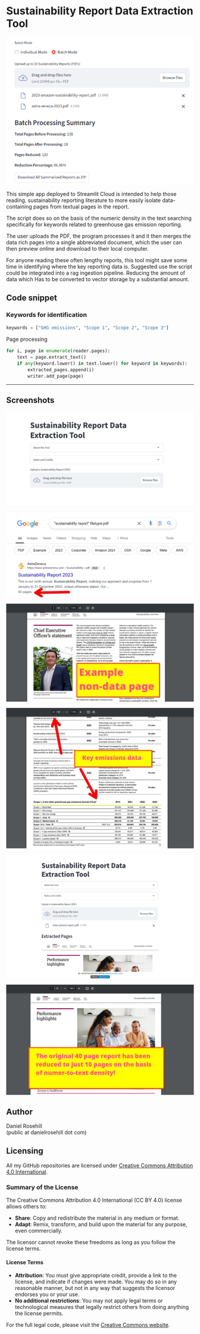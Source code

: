 # Sustainability Report Data Extraction Tool

 ![alt text](screenshots/v2/3.png)

This simple app deployed to Streamlit Cloud is intended to help those reading. sustainability reporting literature to more easily isolate data-containing pages from textual pages in the report. 

The script does so on the basis of the numeric density in the text searching specifically for keywords related to greenhouse gas emission reporting. 

The user uploads the PDF, the program processes it and it then merges the data rich pages into a single abbreviated document, which the user can then preview online and download to their local computer. 

For anyone reading these often lengthy reports, this tool might save some time in identifying where the key reporting data is. Suggested use the script could be integrated into a rag ingestion pipeline. Reducing the amount of data which  Has to be converted to vector storage by a substantial amount.  

## Code snippet

### Keywords for identification
```python
keywords = ["GHG emissions", "Scope 1", "Scope 2", "Scope 3"]
```

Page processing
```python
for i, page in enumerate(reader.pages):
    text = page.extract_text()
    if any(keyword.lower() in text.lower() for keyword in keywords):
        extracted_pages.append(i)
        writer.add_page(page)
```        
---

## Screenshots

![alt text](screenshots/v1/1.png)

![alt text](screenshots/v1/2.png)

![alt text](screenshots/v1/3.png)

![alt text](screenshots/v1/4.png)

![alt text](screenshots/v1/5.png)

![alt text](screenshots/v1/6.png)

## Author

Daniel Rosehill  
(public at danielrosehill dot com)

## Licensing

All my GitHub repositories are licensed under [Creative Commons Attribution 4.0 International](https://creativecommons.org/licenses/by/4.0/).

### Summary of the License
The Creative Commons Attribution 4.0 International (CC BY 4.0) license allows others to:
- **Share**: Copy and redistribute the material in any medium or format.
- **Adapt**: Remix, transform, and build upon the material for any purpose, even commercially.

The licensor cannot revoke these freedoms as long as you follow the license terms.

#### License Terms
- **Attribution**: You must give appropriate credit, provide a link to the license, and indicate if changes were made. You may do so in any reasonable manner, but not in any way that suggests the licensor endorses you or your use.
- **No additional restrictions**: You may not apply legal terms or technological measures that legally restrict others from doing anything the license permits.

For the full legal code, please visit the [Creative Commons website](https://creativecommons.org/licenses/by/4.0/legalcode).